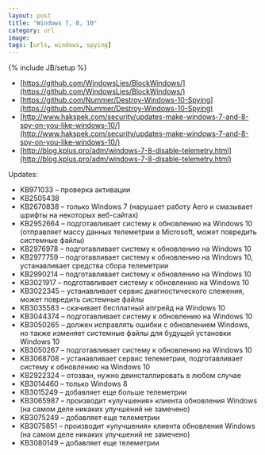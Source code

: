```yaml
---
layout: post
title: "Windows 7, 8, 10"
category: url
image: 
tags: [urls, windows, spying]
---
```

{% include JB/setup %}

- [https://github.com/WindowsLies/BlockWindows/](https://github.com/WindowsLies/BlockWindows/)
- [https://github.com/Nummer/Destroy-Windows-10-Spying](https://github.com/Nummer/Destroy-Windows-10-Spying)
- [http://www.hakspek.com/security/updates-make-windows-7-and-8-spy-on-you-like-windows-10/](http://www.hakspek.com/security/updates-make-windows-7-and-8-spy-on-you-like-windows-10/)
- [http://blog.kplus.pro/adm/windows-7-8-disable-telemetry.html](http://blog.kplus.pro/adm/windows-7-8-disable-telemetry.html)

Updates:

- KB971033  –  проверка активации
- KB2505438
- KB2670838 – только Windows 7 (нарушает работу Aero и смазывает шрифты на некоторых веб-сайтах)
- KB2952664 – подготавливает систему к обновлению на Windows 10 (отправляет массу данных телеметрии в Microsoft, может повредить системные файлы)
- KB2976978 – подготавливает систему к обновлению на Windows 10
- KB2977759 – подготавливает систему к обновлению на Windows 10, устанавливает средства сбора телеметрии
- KB2990214 – подготавливает систему к обновлению на Windows 10
- KB3021917 – подготавливает систему к обновлению на Windows 10
- KB3022345 – устанавливает сервис диагностического слежения, может повредить системные файлы
- KB3035583 – скачивает бесплатный апгрейд на Windows 10
- KB3044374 – подготавливает систему к обновлению на Windows 10
- KB3050265 – должен исправлять ошибки с обновлением Windows, но также изменяет системные файлы для будущей установки Windows 10
- KB3050267 – подготавливает систему к обновлению на Windows 10
- KB3068708 – устанавливает сервис телеметрии, подготавливает систему к обновлению на Windows 10
- KB2922324 – отозван, нужно деинсталлировать в любом случае
- KB3014460 – только Windows 8
- KB3015249 – добавляет еще больше телеметрии
- KB3065987 – производит «улучшения» клиента обновления Windows (на самом деле никаких улучшений не замечено)
- KB3075249 – добавляет еще телеметрии
- KB3075851 – производит «улучшения» клиента обновления Windows (на самом деле никаких улучшений не замечено)
- KB3080149 – добавляет еще телеметрии

